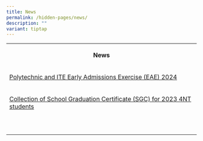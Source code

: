 ```yaml
---
title: News
permalink: /hidden-pages/news/
description: ""
variant: tiptap
---
```

<p></p>
<p></p>
<table style="minWidth: 25px">
<colgroup>
<col>
</colgroup>
<tbody>
<tr>
<th rowspan="1" colspan="1">
<p>News</p>
</th>
</tr>
<tr>
<td rowspan="1" colspan="1">
<p><a href="/polytechnic-and-ite-early-admissions-exercise-eae-2024/" rel="noopener noreferrer nofollow" target="_blank">Polytechnic and ITE Early Admissions Exercise (EAE) 2024</a>
</p>
</td>
</tr>
<tr>
<td rowspan="1" colspan="1">
<p><a href="/news/permalink/collection-of-school-graduation-certificate-sgc-for-2023-4nt-students/" rel="noopener noreferrer nofollow" target="_blank">Collection of School Graduation Certificate (SGC) for 2023 4NT students</a>
</p>
</td>
</tr>
<tr>
<td rowspan="1" colspan="1">
<p></p>
</td>
</tr>
<tr>
<td rowspan="1" colspan="1">
<p></p>
</td>
</tr>
</tbody>
</table>
<p></p>